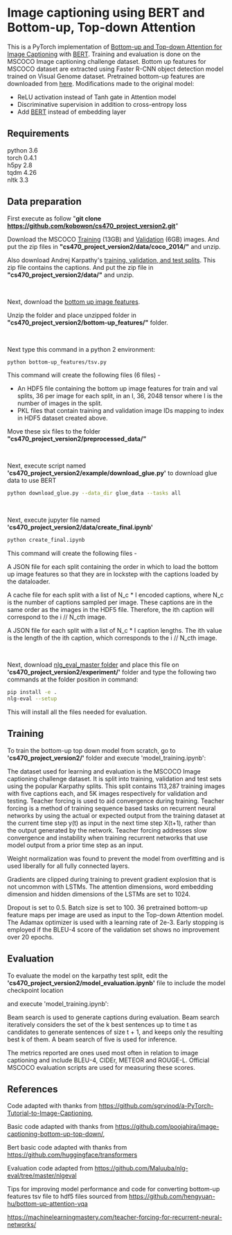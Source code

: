 <h1> Image captioning using BERT and Bottom-up, Top-down Attention </h1>

This is a PyTorch implementation of <a href=http://www.panderson.me/up-down-attention> Bottom-up and Top-down Attention for Image Captioning</a> with <a href=https://arxiv.org/pdf/1810.04805.pdf> BERT</a>. Training and evaluation is done on the MSCOCO Image captioning challenge dataset. Bottom up features for MSCOCO dataset are extracted using Faster R-CNN object detection model trained on Visual Genome dataset. Pretrained bottom-up features are downloaded from <a href =https://github.com/peteanderson80/bottom-up-attention>here</a>. Modifications made to the original model:
<ul>
  <li> ReLU activation instead of Tanh gate in Attention model</li>
  <li> Discriminative supervision in addition to cross-entropy loss</li>
  <li> Add <a href =https://github.com/peteanderson80/bottom-up-attention>BERT</a> instead of embedding layer</li></ul>

<h2> Requirements </h2>

python 3.6<br>
torch 0.4.1<br>
h5py 2.8<br>
tqdm 4.26<br>
nltk 3.3<br>

<h2> Data preparation </h2>

First execute as follow "<b>git clone https://github.com/kobowon/cs470_project_version2.git</b>"

Download the MSCOCO <a target = "_blank" href="http://images.cocodataset.org/zips/train2014.zip">Training</a> (13GB)  and <a href=http://images.cocodataset.org/zips/val2014.zip>Validation</a> (6GB)  images. And put the zip files in <b>"cs470_project_version2/data/coco_2014/"</b> and unzip.

Also download Andrej Karpathy's <a target = "_blank" href=http://cs.stanford.edu/people/karpathy/deepimagesent/caption_datasets.zip>training, validation, and test splits</a>. This zip file contains the captions. And put the zip file in <b>"cs470_project_version2/data/"</b> and unzip.

<br>

Next, download the <a target = "_blank" href="https://imagecaption.blob.core.windows.net/imagecaption/trainval_36.zip">bottom up image features</a>.

Unzip the folder and place unzipped folder in <b>"cs470_project_version2/bottom-up_features/"</b> folder.  

<br>

Next type this command in a python 2 environment: 
```bash
python bottom-up_features/tsv.py
```

This command will create the following files (6 files) - 
<ul>
<li>An HDF5 file containing the bottom up image features for train and val splits, 36 per image for each split, in an I, 36, 2048 tensor where I is the number of images in the split.</li>
<li>PKL files that contain training and validation image IDs mapping to index in HDF5 dataset created above.</li>
</ul>

Move these six files to the folder <b>"cs470_project_version2/preprocessed_data/"</b>

<br>

Next, execute script  named <b>'cs470_project_version2/example/download_glue.py'</b> to download glue data to use BERT
```bash
python download_glue.py --data_dir glue_data --tasks all
```

<br>

Next, execute jupyter file named <b>'cs470_project_version2/data/create_final.ipynb'</b> 
```bash
python create_final.ipynb
```
This command will create the following files -

A JSON file for each split containing the order in which to load the bottom up image features so that they are in lockstep with the captions loaded by the dataloader.

A cache file for each split with a list of N_c * I encoded captions, where N_c is the number of captions sampled per image. These captions are in the same order as the images in the HDF5 file. Therefore, the ith caption will correspond to the i // N_cth image.

A JSON file for each split with a list of N_c * I caption lengths. The ith value is the length of the ith caption, which corresponds to the i // N_cth image.

<br>


Next, download <a target = "_blank" href=https://github.com/poojahira/image-captioning-bottom-up-top-down/tree/master/nlg-eval-master>nlg_eval_master folder</a> and place this file on <b>'cs470_project_version2/experiment/'</b> folder and type the following two commands at the folder position in command:
```bash
pip install -e .
nlg-eval --setup
```
This will install all the files needed for evaluation.

<h2> Training </h2>

To train the bottom-up top down model from scratch, go to <b>'cs470_project_version2/'</b> folder and execute 'model_training.ipynb':

The dataset used for learning and evaluation is the MSCOCO Image captioning challenge dataset. It is split into training, validation and test sets using the popular Karpathy splits. This split contains 113,287 training images with five captions each, and 5K images respectively for validation and testing. Teacher forcing is used to aid convergence during training. Teacher forcing is a method of training sequence based tasks on recurrent neural networks by using the actual or expected output from the training dataset at the current time step y(t) as input in the next time step X(t+1), rather than the output generated by the network. Teacher forcing addresses slow convergence and instability when training recurrent networks that use model output from a prior time step as an input.

Weight normalization was found to prevent the model from overfitting and is used liberally for all fully connected layers.

Gradients are clipped during training to prevent gradient explosion that is not uncommon with LSTMs. The attention dimensions, word embedding dimension and hidden dimensions of the LSTMs are set to 1024.

Dropout is set to 0.5. Batch size is set to 100. 36 pretrained bottom-up feature maps per image are used as input to the Top-down Attention model. The Adamax optimizer is used with a learning rate of 2e-3. Early stopping is employed if the BLEU-4 score of the validation set shows no improvement over 20 epochs.


<h2> Evaluation </h2>

To evaluate the model on the karpathy test split, edit the <b>'cs470_project_version2/model_evaluation.ipynb'</b> file to include the model checkpoint location

and execute 'model_training.ipynb':

Beam search is used to generate captions during evaluation. Beam search iteratively considers the set of the k best sentences up to time t as candidates to generate sentences of size t + 1, and keeps only the resulting best k of them. A beam search of five is used for inference.

The metrics reported are ones used most often in relation to image captioning and include BLEU-4, CIDEr, METEOR and ROUGE-L. Official MSCOCO evaluation scripts are used for measuring these scores.
  
<h2>References</h2>

Code adapted with thanks from https://github.com/sgrvinod/a-PyTorch-Tutorial-to-Image-Captioning, 

Basic code adapted with thanks from https://github.com/poojahira/image-captioning-bottom-up-top-down/, 

Bert basic code adapted with thanks from https://github.com/huggingface/transformers

Evaluation code adapted from https://github.com/Maluuba/nlg-eval/tree/master/nlgeval

Tips for improving model performance and code for converting bottom-up features tsv file to hdf5 files sourced from https://github.com/hengyuan-hu/bottom-up-attention-vqa

https://machinelearningmastery.com/teacher-forcing-for-recurrent-neural-networks/

